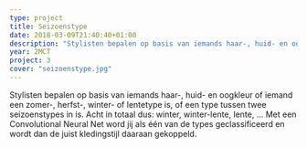 ```yaml
---
type: project
title: Seizoenstype
date: 2018-03-09T21:40:40+01:00
description: "Stylisten bepalen op basis van iemands haar-, huid- en oogkleur of iemand een zomer-, herfst-, winter- of lentetype is, of een type tussen twee seizoenstypes in is."
year: 2MCT
project: 3
cover: "seizoenstype.jpg"
---
```


Stylisten bepalen op basis van iemands haar-, huid- en oogkleur of iemand een zomer-, herfst-, winter- of lentetype is, of een type tussen twee seizoenstypes in is. Acht in totaal dus: winter, winter-lente, lente,&nbsp;... Met een Convolutional Neural Net word jij als één van de types geclassificeerd en wordt dan de juist kledingstijl daaraan gekoppeld.
